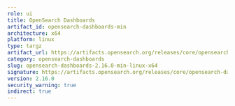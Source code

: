 ```yaml
---
role: ui
title: OpenSearch Dashboards
artifact_id: opensearch-dashboards-min
architecture: x64
platform: linux
type: targz
artifact_url: https://artifacts.opensearch.org/releases/core/opensearch-dashboards/2.16.0/opensearch-dashboards-min-2.16.0-linux-x64.tar.gz
category: opensearch-dashboards
slug: opensearch-dashboards-2.16.0-min-linux-x64
signature: https://artifacts.opensearch.org/releases/core/opensearch-dashboards/2.16.0/opensearch-dashboards-min-2.16.0-linux-x64.tar.gz.sig
version: 2.16.0
security_warning: true
indirect: true
---
```


